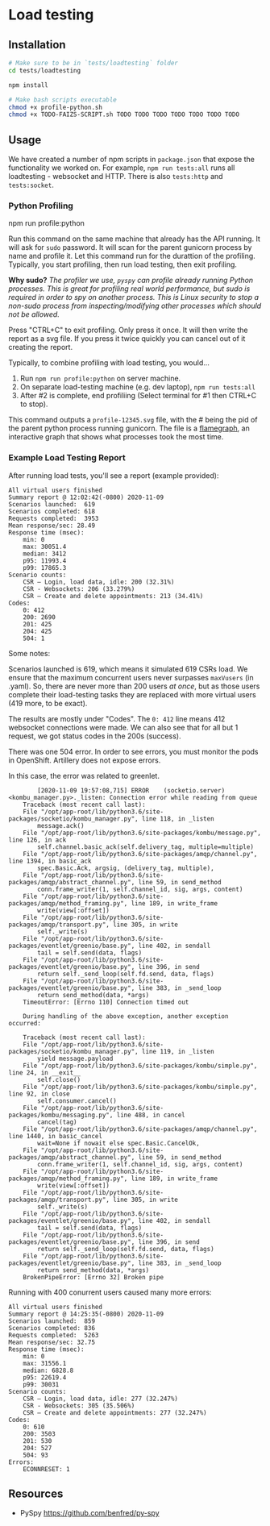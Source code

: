 # Load testing

## Installation

```bash
# Make sure to be in `tests/loadtesting` folder
cd tests/loadtesting

npm install

# Make bash scripts executable
chmod +x profile-python.sh
chmod +x TODO-FAIZS-SCRIPT.sh TODO TODO TODO TODO TODO TODO TODO 
```


## Usage

We have created a number of npm scripts in `package.json` that expose the functionality we worked on.  For example, `npm run tests:all` runs all loadtesting - websocket and HTTP.  There is also `tests:http` and `tests:socket`.




### Python Profiling

  npm run profile:python

Run this command on the same machine that already has the API running.  It will ask for `sudo` password. It will scan for the parent gunicorn process by name and profile it.  Let this command run for the durattion of the profiling.  Typically, you start profiling, then run load testing, then exit profiling.

**Why sudo?** *The profiler we use, `pyspy` can profile already running Python processes.  This is great for profiling  real world performance, but sudo is required in order to spy on another process. This is Linux security to stop a non-sudo process from inspecting/modifying other processes which should not be allowed.*

Press "CTRL+C" to exit profiling.  Only press it once.  It will then write the report as a svg file.  If you press it twice quickly you can cancel out of it creating the report.

Typically, to combine profiling with load testing, you would...

  1. Run `npm run profile:python` on server machine.
  2. On separate load-testing machine (e.g. dev laptop), `npm run tests:all`
  3. After #2 is complete, end profiliing (Select terminal for #1 then CTRL+C to stop).

This command outputs a `profile-12345.svg` file, with the # being the pid of the parent python process running gunicorn. The file is a [flamegraph](http://www.brendangregg.com/flamegraphs.html), an interactive graph that shows what processes took the most time.


### Example Load Testing Report

After running load tests, you'll see a report (example provided):

    All virtual users finished
    Summary report @ 12:02:42(-0800) 2020-11-09
    Scenarios launched:  619
    Scenarios completed: 618
    Requests completed:  3953
    Mean response/sec: 28.49
    Response time (msec):
        min: 0
        max: 30051.4
        median: 3412
        p95: 11993.4
        p99: 17865.3
    Scenario counts:
        CSR – Login, load data, idle: 200 (32.31%)
        CSR - Websockets: 206 (33.279%)
        CSR – Create and delete appointments: 213 (34.41%)
    Codes:
        0: 412
        200: 2690
        201: 425
        204: 425
        504: 1

Some notes:

Scenarios launched is 619, which means it simulated 619 CSRs load. We ensure that the maximum concurrent users never surpasses `maxVusers` (in .yaml).   So, there are never more than 200 users _at once_, but as those users complete their load-testing tasks they are replaced with more virtual users (419 more, to be exact).


The results are mostly under "Codes".   The `0: 412` line means 412 websocket connections were made.  We can also see that for all but 1 request, we got status codes in the 200s (success).

There was one 504 error.  In order to see errors, you must monitor the pods in OpenShift.  Artillery does not expose errors.

In this case, the error was related to greenlet.

```
        [2020-11-09 19:57:08,715] ERROR    (socketio.server) <kombu_manager.py>._listen: Connection error while reading from queue
    Traceback (most recent call last):
    File "/opt/app-root/lib/python3.6/site-packages/socketio/kombu_manager.py", line 118, in _listen
        message.ack()
    File "/opt/app-root/lib/python3.6/site-packages/kombu/message.py", line 126, in ack
        self.channel.basic_ack(self.delivery_tag, multiple=multiple)
    File "/opt/app-root/lib/python3.6/site-packages/amqp/channel.py", line 1394, in basic_ack
        spec.Basic.Ack, argsig, (delivery_tag, multiple),
    File "/opt/app-root/lib/python3.6/site-packages/amqp/abstract_channel.py", line 59, in send_method
        conn.frame_writer(1, self.channel_id, sig, args, content)
    File "/opt/app-root/lib/python3.6/site-packages/amqp/method_framing.py", line 189, in write_frame
        write(view[:offset])
    File "/opt/app-root/lib/python3.6/site-packages/amqp/transport.py", line 305, in write
        self._write(s)
    File "/opt/app-root/lib/python3.6/site-packages/eventlet/greenio/base.py", line 402, in sendall
        tail = self.send(data, flags)
    File "/opt/app-root/lib/python3.6/site-packages/eventlet/greenio/base.py", line 396, in send
        return self._send_loop(self.fd.send, data, flags)
    File "/opt/app-root/lib/python3.6/site-packages/eventlet/greenio/base.py", line 383, in _send_loop
        return send_method(data, *args)
    TimeoutError: [Errno 110] Connection timed out

    During handling of the above exception, another exception occurred:

    Traceback (most recent call last):
    File "/opt/app-root/lib/python3.6/site-packages/socketio/kombu_manager.py", line 119, in _listen
        yield message.payload
    File "/opt/app-root/lib/python3.6/site-packages/kombu/simple.py", line 24, in __exit__
        self.close()
    File "/opt/app-root/lib/python3.6/site-packages/kombu/simple.py", line 92, in close
        self.consumer.cancel()
    File "/opt/app-root/lib/python3.6/site-packages/kombu/messaging.py", line 488, in cancel
        cancel(tag)
    File "/opt/app-root/lib/python3.6/site-packages/amqp/channel.py", line 1440, in basic_cancel
        wait=None if nowait else spec.Basic.CancelOk,
    File "/opt/app-root/lib/python3.6/site-packages/amqp/abstract_channel.py", line 59, in send_method
        conn.frame_writer(1, self.channel_id, sig, args, content)
    File "/opt/app-root/lib/python3.6/site-packages/amqp/method_framing.py", line 189, in write_frame
        write(view[:offset])
    File "/opt/app-root/lib/python3.6/site-packages/amqp/transport.py", line 305, in write
        self._write(s)
    File "/opt/app-root/lib/python3.6/site-packages/eventlet/greenio/base.py", line 402, in sendall
        tail = self.send(data, flags)
    File "/opt/app-root/lib/python3.6/site-packages/eventlet/greenio/base.py", line 396, in send
        return self._send_loop(self.fd.send, data, flags)
    File "/opt/app-root/lib/python3.6/site-packages/eventlet/greenio/base.py", line 383, in _send_loop
        return send_method(data, *args)
    BrokenPipeError: [Errno 32] Broken pipe
```

Running with 400 conurrent users caused many more errors:

    All virtual users finished
    Summary report @ 14:25:35(-0800) 2020-11-09
    Scenarios launched:  859
    Scenarios completed: 836
    Requests completed:  5263
    Mean response/sec: 32.75
    Response time (msec):
        min: 0
        max: 31556.1
        median: 6828.8
        p95: 22619.4
        p99: 30031
    Scenario counts:
        CSR – Login, load data, idle: 277 (32.247%)
        CSR - Websockets: 305 (35.506%)
        CSR – Create and delete appointments: 277 (32.247%)
    Codes:
        0: 610
        200: 3503
        201: 530
        204: 527
        504: 93
    Errors:
        ECONNRESET: 1







## Resources

* PySpy https://github.com/benfred/py-spy


